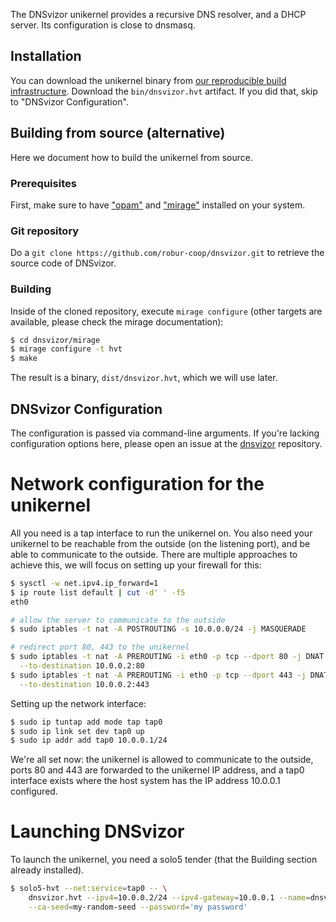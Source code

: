 The DNSvizor unikernel provides a recursive DNS resolver, and a DHCP server. Its
configuration is close to dnsmasq.

## Installation

You can download the unikernel binary from [our reproducible build infrastructure](https://builds.robur.coop/job/dnsvizor/build/latest). Download the `bin/dnsvizor.hvt` artifact.
If you did that, skip to "DNSvizor Configuration".

## Building from source (alternative)

Here we document how to build the unikernel from source.

### Prerequisites

First, make sure to have ["opam"](https://opam.ocaml.org) and
["mirage"](https://mirage.io) installed on your system.

### Git repository

Do a `git clone https://github.com/robur-coop/dnsvizor.git` to retrieve the
source code of DNSvizor.

### Building

Inside of the cloned repository, execute `mirage configure` (other targets are
available, please check the mirage documentation):

```sh
$ cd dnsvizor/mirage
$ mirage configure -t hvt
$ make
```

The result is a binary, `dist/dnsvizor.hvt`, which we will use later.

## DNSvizor Configuration

The configuration is passed via command-line arguments. If you're lacking
configuration options here, please open an issue at the
[dnsvizor](https://github.com/robur-coop/dnsvizor) repository.

# Network configuration for the unikernel

All you need is a tap interface to run the unikernel on. You also need your
unikernel to be reachable from the outside (on the listening port), and be able
to communicate to the outside. There are multiple approaches to achieve this,
we will focus on setting up your firewall for this:

```sh
$ sysctl -w net.ipv4.ip_forward=1
$ ip route list default | cut -d' ' -f5
eth0

# allow the server to communicate to the outside
$ sudo iptables -t nat -A POSTROUTING -s 10.0.0.0/24 -j MASQUERADE

# redirect port 80, 443 to the unikernel
$ sudo iptables -t nat -A PREROUTING -i eth0 -p tcp --dport 80 -j DNAT \
  --to-destination 10.0.0.2:80
$ sudo iptables -t nat -A PREROUTING -i eth0 -p tcp --dport 443 -j DNAT \
  --to-destination 10.0.0.2:443
```

Setting up the network interface:

```sh
$ sudo ip tuntap add mode tap tap0
$ sudo ip link set dev tap0 up
$ sudo ip addr add tap0 10.0.0.1/24
```

We're all set now: the unikernel is allowed to communicate to the outside,
ports 80 and 443 are forwarded to the unikernel IP address, and a tap0 interface
exists where the host system has the IP address 10.0.0.1 configured.

# Launching DNSvizor

To launch the unikernel, you need a solo5 tender (that the Building section
already installed).

```sh
$ solo5-hvt --net:service=tap0 -- \
    dnsvizor.hvt --ipv4=10.0.0.2/24 --ipv4-gateway=10.0.0.1 --name=dnsvizor \
    --ca-seed=my-random-seed --password='my password'
```

